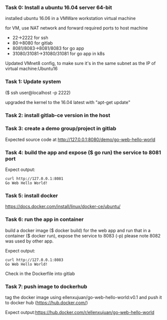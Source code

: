 ### Task 0: Install a ubuntu 16.04 server 64-bit

installed ubuntu 16.06 in a VMWare workstation virtual machine

for VM, use NAT network and forward required ports to host machine
- 22->2222 for ssh
- 80->8080 for gitlab
- 8081/8083->8081/8083 for go app
- 31080/31081->31080/31081 for go app in k8s


Updated VMnet8 config, to make sure it's in the same subnet as the IP of virtual machine:Ubuntu16



### Task 1: Update system

($ ssh user@localhost -p 2222)


upgraded the kernel to the 16.04 latest with "apt-get update"




### Task 2: install gitlab-ce version in the host


### Task 3: create a demo group/project in gitlab
Expected source code at http://127.0.0.1:8080/demo/go-web-hello-world



### Task 4: build the app and expose ($ go run) the service to 8081 port

Expect output: 
```
curl http://127.0.0.1:8081
Go Web Hello World!
```


### Task 5: install docker
https://docs.docker.com/install/linux/docker-ce/ubuntu/



### Task 6: run the app in container

build a docker image ($ docker build) for the web app and run that in a container ($ docker run), expose the service to 8083 (-p)
please note 8082 was used by other app.





Expect output:
```
curl http://127.0.0.1:8083
Go Web Hello World!
```



Check in the Dockerfile into gitlab




### Task 7: push image to dockerhub

tag the docker image using ellenxujuan/go-web-hello-world:v0.1 and push it to docker hub (https://hub.docker.com/)

Expect output:https://hub.docker.com/r/ellenxujuan/go-web-hello-world



